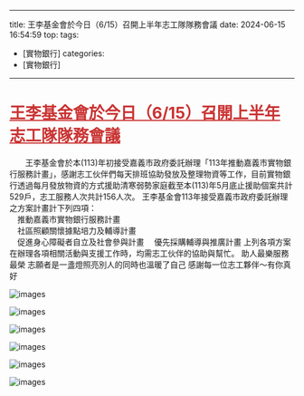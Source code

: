 ---
title: 王李基金會於今日（6/15）召開上半年志工隊隊務會議 
date: 2024-06-15 16:54:59
top: 
tags:
- [實物銀行]
categories:
- [實物銀行]
---------------------------------------------
# **<a href="#" style="color: #ca3333;">王李基金會於今日（6/15）召開上半年 志工隊隊務會議</a>**
 　　王李基金會於本(113)年初接受嘉義市政府委託辦理「113年推動嘉義市實物銀行服務計畫」，感謝志工伙伴們每天排班協助發放及整理物資等工作，目前實物銀行透過每月發放物資的方式援助清寒弱勢家庭截至本(113)年5月底止援助個案共計529戶，志工服務人次共計156人次。 
 王李基金會113年接受嘉義市政府委託辦理之方案計畫計下列四項：  
 　推動嘉義市實物銀行服務計畫  
 　社區照顧關懷據點培力及輔導計畫  
 　促進身心障礙者自立及社會參與計畫 
 　優先採購輔導與推廣計畫 
 上列各項方案在辦理各項相關活動與支援工作時，均需志工伙伴的協助與幫忙。 
 助人最樂服務最榮 
 志願者是一盞燈照亮別人的同時也溫暖了自己 
 感謝每一位志工夥伴～有你真好 
<!--more-->

![images](../images/20241031165709207.jpg)

![images](../images/20241031165709214.jpg)

![images](../images/20241031165709220.jpg)

![images](../images/20241031165709224.jpg)

![images](../images/20241031165709229.jpg)

![images](../images/20241031165709235.jpg)
